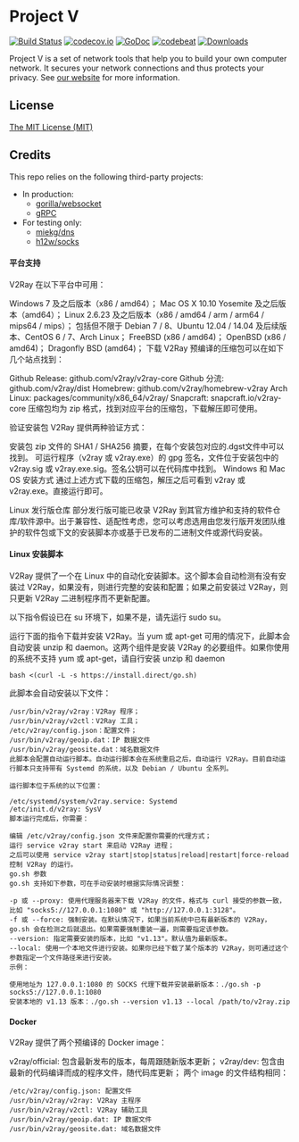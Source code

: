 # Project V

[![Build Status][1]][2] [![codecov.io][3]][4] [![GoDoc][5]][6] [![codebeat][7]][8] [![Downloads][9]][10]

[1]: https://dev.azure.com/v2ray/core/_apis/build/status/v2ray.core "Build Status badge"
[2]: https://dev.azure.com/v2ray/core/_build/latest?definitionId=1 "Azure Build Status"
[3]: https://codecov.io/github/v2ray/v2ray-core/coverage.svg?branch=master "Coverage badge"
[4]: https://codecov.io/github/v2ray/v2ray-core?branch=master "Codecov Status"
[5]: https://godoc.org/v2ray.com/core?status.svg "GoDoc badge"
[6]: https://godoc.org/v2ray.com/core "GoDoc"
[7]: https://codebeat.co/badges/f2354ca8-3e24-463d-a2e3-159af73b2477 "Codebeat badge"
[8]: https://codebeat.co/projects/github-com-v2ray-v2ray-core-master "Codebeat"
[9]: https://img.shields.io/github/downloads/v2ray/v2ray-core/total.svg "All releases badge"
[10]: https://github.com/v2ray/v2ray-core/releases/ "All releases number"

Project V is a set of network tools that help you to build your own computer network. It secures your network connections and thus protects your privacy. See [our website](https://www.v2ray.com/) for more information.

## License

[The MIT License (MIT)](https://raw.githubusercontent.com/v2ray/v2ray-core/master/LICENSE)

## Credits

This repo relies on the following third-party projects:

* In production:
  * [gorilla/websocket](https://github.com/gorilla/websocket)
  * [gRPC](https://google.golang.org/grpc)
* For testing only:
  * [miekg/dns](https://github.com/miekg/dns)
  * [h12w/socks](https://github.com/h12w/socks)
  
  
####  平台支持
V2Ray 在以下平台中可用：

Windows 7 及之后版本（x86 / amd64）；
Mac OS X 10.10 Yosemite 及之后版本（amd64）；
Linux 2.6.23 及之后版本（x86 / amd64 / arm / arm64 / mips64 / mips）；
包括但不限于 Debian 7 / 8、Ubuntu 12.04 / 14.04 及后续版本、CentOS 6 / 7、Arch Linux；
FreeBSD (x86 / amd64)；
OpenBSD (x86 / amd64)；
Dragonfly BSD (amd64)；
下载 V2Ray
预编译的压缩包可以在如下几个站点找到：

Github Release: github.com/v2ray/v2ray-core
Github 分流: github.com/v2ray/dist
Homebrew: github.com/v2ray/homebrew-v2ray
Arch Linux: packages/community/x86_64/v2ray/
Snapcraft: snapcraft.io/v2ray-core
压缩包均为 zip 格式，找到对应平台的压缩包，下载解压即可使用。

验证安装包
V2Ray 提供两种验证方式：

安装包 zip 文件的 SHA1 / SHA256 摘要，在每个安装包对应的.dgst文件中可以找到。
可运行程序（v2ray 或 v2ray.exe）的 gpg 签名，文件位于安装包中的 v2ray.sig 或 v2ray.exe.sig。签名公钥可以在代码库中找到。
Windows 和 Mac OS 安装方式
通过上述方式下载的压缩包，解压之后可看到 v2ray 或 v2ray.exe。直接运行即可。

Linux 发行版仓库
部分发行版可能已收录 V2Ray 到其官方维护和支持的软件仓库/软件源中。出于兼容性、适配性考虑，您可以考虑选用由您发行版开发团队维护的软件包或下文的安装脚本亦或基于已发布的二进制文件或源代码安装。

####  Linux 安装脚本
V2Ray 提供了一个在 Linux 中的自动化安装脚本。这个脚本会自动检测有没有安装过 V2Ray，如果没有，则进行完整的安装和配置；如果之前安装过 V2Ray，则只更新 V2Ray 二进制程序而不更新配置。

以下指令假设已在 su 环境下，如果不是，请先运行 sudo su。

运行下面的指令下载并安装 V2Ray。当 yum 或 apt-get 可用的情况下，此脚本会自动安装 unzip 和 daemon。这两个组件是安装 V2Ray 的必要组件。如果你使用的系统不支持 yum 或 apt-get，请自行安装 unzip 和 daemon

```
bash <(curl -L -s https://install.direct/go.sh)
```

此脚本会自动安装以下文件：
```
/usr/bin/v2ray/v2ray：V2Ray 程序；
/usr/bin/v2ray/v2ctl：V2Ray 工具；
/etc/v2ray/config.json：配置文件；
/usr/bin/v2ray/geoip.dat：IP 数据文件
/usr/bin/v2ray/geosite.dat：域名数据文件
此脚本会配置自动运行脚本。自动运行脚本会在系统重启之后，自动运行 V2Ray。目前自动运行脚本只支持带有 Systemd 的系统，以及 Debian / Ubuntu 全系列。

运行脚本位于系统的以下位置：

/etc/systemd/system/v2ray.service: Systemd
/etc/init.d/v2ray: SysV
脚本运行完成后，你需要：

编辑 /etc/v2ray/config.json 文件来配置你需要的代理方式；
运行 service v2ray start 来启动 V2Ray 进程；
之后可以使用 service v2ray start|stop|status|reload|restart|force-reload 控制 V2Ray 的运行。
go.sh 参数
go.sh 支持如下参数，可在手动安装时根据实际情况调整：

-p 或 --proxy: 使用代理服务器来下载 V2Ray 的文件，格式与 curl 接受的参数一致，比如 "socks5://127.0.0.1:1080" 或 "http://127.0.0.1:3128"。
-f 或 --force: 强制安装。在默认情况下，如果当前系统中已有最新版本的 V2Ray，go.sh 会在检测之后就退出。如果需要强制重装一遍，则需要指定该参数。
--version: 指定需要安装的版本，比如 "v1.13"。默认值为最新版本。
--local: 使用一个本地文件进行安装。如果你已经下载了某个版本的 V2Ray，则可通过这个参数指定一个文件路径来进行安装。
示例：

使用地址为 127.0.0.1:1080 的 SOCKS 代理下载并安装最新版本：./go.sh -p socks5://127.0.0.1:1080
安装本地的 v1.13 版本：./go.sh --version v1.13 --local /path/to/v2ray.zip
```

####  Docker
V2Ray 提供了两个预编译的 Docker image：

v2ray/official: 包含最新发布的版本，每周跟随新版本更新；
v2ray/dev: 包含由最新的代码编译而成的程序文件，随代码库更新；
两个 image 的文件结构相同：

```
/etc/v2ray/config.json: 配置文件
/usr/bin/v2ray/v2ray: V2Ray 主程序
/usr/bin/v2ray/v2ctl: V2Ray 辅助工具
/usr/bin/v2ray/geoip.dat: IP 数据文件
/usr/bin/v2ray/geosite.dat: 域名数据文件
```
